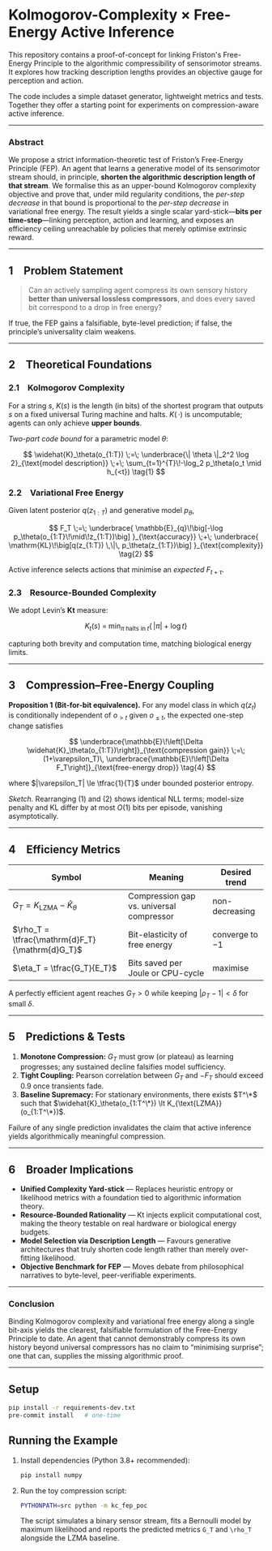 # Kolmogorov-Complexity × Free-Energy Active Inference

This repository contains a proof-of-concept for linking Friston's Free-Energy Principle to the algorithmic compressibility of sensorimotor streams. It explores how tracking description lengths provides an objective gauge for perception and action.

The code includes a simple dataset generator, lightweight metrics and tests. Together they offer a starting point for experiments on compression-aware active inference.


---

### Abstract

We propose a strict information-theoretic test of Friston’s Free-Energy Principle (FEP). An agent that learns a generative model of its sensorimotor stream should, in principle, **shorten the algorithmic description length of that stream**. We formalise this as an upper-bound Kolmogorov complexity objective and prove that, under mild regularity conditions, the *per-step decrease* in that bound is proportional to the *per-step decrease* in variational free energy. The result yields a single scalar yard-stick—**bits per time-step**—linking perception, action and learning, and exposes an efficiency ceiling unreachable by policies that merely optimise extrinsic reward.

---

## 1 Problem Statement

> Can an actively sampling agent compress its own sensory history **better than universal lossless compressors**, and does every saved bit correspond to a drop in free energy?

If true, the FEP gains a falsifiable, byte-level prediction; if false, the principle’s universality claim weakens.

---

## 2 Theoretical Foundations

### 2.1 Kolmogorov Complexity

For a string $s$, $K(s)$ is the length (in bits) of the shortest program that outputs $s$ on a fixed universal Turing machine and halts. $K(\,\cdot)$ is uncomputable; agents can only achieve **upper bounds**.

*Two-part code bound* for a parametric model $\theta$:

$$
\widehat{K}_\theta(o_{1:T}) \;=\; \underbrace{\| \theta \|_2^2 \log 2}_{\text{model description}} \;+\; \sum_{t=1}^{T}\!-\log_2 p_\theta(o_t \mid h_{<t})
\tag{1}
$$

### 2.2 Variational Free Energy

Given latent posterior $q(z_{1:T})$ and generative model $p_\theta$,

$$
F_T \;=\; \underbrace{ \mathbb{E}_{q}\!\big[-\log p_\theta(o_{1:T}\!\mid\!z_{1:T})\big] }_{\text{accuracy}} \;+\; \underbrace{ \mathrm{KL}\!\big[q(z_{1:T}) \,\|\, p_\theta(z_{1:T})\big] }_{\text{complexity}}
\tag{2}
$$

Active inference selects actions that minimise an *expected* $F_{t+\tau}$.

### 2.3 Resource-Bounded Complexity

We adopt Levin’s **Kt** measure:

$$
K_t(s) \;=\; \min_{\pi\;\text{halts in}\;t} \big\{\, |\pi| \;+\; \log t \big\}
\tag{3}
$$

capturing both brevity and computation time, matching biological energy limits.

---

## 3 Compression–Free-Energy Coupling

**Proposition 1 (Bit-for-bit equivalence).**
For any model class in which $q(z_t)$ is conditionally independent of $o_{>t}$ given $o_{\le t}$, the expected one-step change satisfies

$$
\underbrace{\mathbb{E}\!\left[\Delta \widehat{K}_\theta(o_{1:T})\right]}_{\text{compression gain}}
\;=\;
(1+\varepsilon_T)\,
\underbrace{\mathbb{E}\!\left[\Delta F_T\right]}_{\text{free-energy drop}}
\tag{4}
$$

where $|\varepsilon_T| \le \tfrac{1}{T}$ under bounded posterior entropy.

*Sketch.* Rearranging (1) and (2) shows identical NLL terms; model-size penalty and KL differ by at most $O(1)$ bits per episode, vanishing asymptotically.

---

## 4 Efficiency Metrics

| Symbol                                          | Meaning                                  | Desired trend  |
| ----------------------------------------------- | ---------------------------------------- | -------------- |
| $G_T = K_{\text{LZMA}} - \widehat{K}_\theta$    | Compression gap vs. universal compressor | non-decreasing |
| $\rho_T = \tfrac{\mathrm{d}F_T}{\mathrm{d}G_T}$ | Bit-elasticity of free energy            | converge to −1 |
| $\eta_T = \tfrac{G_T}{E_T}$                     | Bits saved per Joule or CPU-cycle        | maximise       |

A perfectly efficient agent reaches $G_T > 0$ while keeping $|\rho_T - 1| < \delta$ for small $\delta$.

---

## 5 Predictions & Tests

1. **Monotone Compression:** $G_T$ must grow (or plateau) as learning progresses; any sustained decline falsifies model sufficiency.
2. **Tight Coupling:** Pearson correlation between $G_T$ and $-F_T$ should exceed 0.9 once transients fade.
3. **Baseline Supremacy:** For stationary environments, there exists $T^\*$ such that $\widehat{K}_\theta(o_{1:T^\*}) \lt K_{\text{LZMA}}(o_{1:T^\*})$.

Failure of any single prediction invalidates the claim that active inference yields algorithmically meaningful compression.

---

## 6 Broader Implications

* **Unified Complexity Yard-stick** — Replaces heuristic entropy or likelihood metrics with a foundation tied to algorithmic information theory.
* **Resource-Bounded Rationality** — Kt injects explicit computational cost, making the theory testable on real hardware or biological energy budgets.
* **Model Selection via Description Length** — Favours generative architectures that truly shorten code length rather than merely over-fitting likelihood.
* **Objective Benchmark for FEP** — Moves debate from philosophical narratives to byte-level, peer-verifiable experiments.

---

### Conclusion

Binding Kolmogorov complexity and variational free energy along a single bit-axis yields the clearest, falsifiable formulation of the Free-Energy Principle to date. An agent that cannot demonstrably compress its own history beyond universal compressors has no claim to “minimising surprise”; one that can, supplies the missing algorithmic proof.


---

## Setup

```bash
pip install -r requirements-dev.txt
pre-commit install   # one-time
```

## Running the Example

1. Install dependencies (Python 3.8+ recommended):
   ```bash
   pip install numpy
   ```
2. Run the toy compression script:
   ```bash
   PYTHONPATH=src python -m kc_fep_poc
   ```
   The script simulates a binary sensor stream, fits a Bernoulli model by maximum likelihood and reports the predicted metrics `G_T` and `\rho_T` alongside the LZMA baseline.
